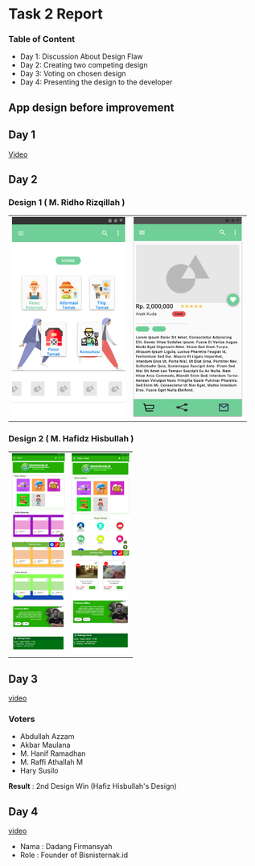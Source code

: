 # Task 2 Report

### **Table of Content** ###

- Day 1: Discussion About Design Flaw
- Day 2: Creating two competing design
- Day 3: Voting on chosen design
- Day 4: Presenting the design to the developer

## App design before improvement


## Day 1 ##
[Video](https://youtu.be/p8_5MEAKcIo)

## Day 2 ##
### Design 1 ( M. Ridho Rizqillah ) ###
| | | 
|-|-|
|<img height=400 src="mockup/Design2/Home.png">|<img height=400 src="mockup/Design2/Pasar-Ternak-Overview.png">|


### Design 2 ( M. Hafidz Hisbullah ) ###
| | | 
|-|-|
|<img height=400 src="mockup/Home.png">|<img height=400 src="mockup/Pasar.png">|

## Day 3
[video](https://www.youtube.com/watch?v=wBA7AyuvgWM)

### Voters ###

- Abdullah Azzam
- Akbar Maulana
- M. Hanif Ramadhan
- M. Raffi Athallah M
- Hary Susilo

**Result** : 2nd Design Win (Hafiz Hisbullah's Design)

## Day 4
[video](https://www.youtube.com)

- Nama : Dadang Firmansyah
- Role : Founder of Bisnisternak.id
